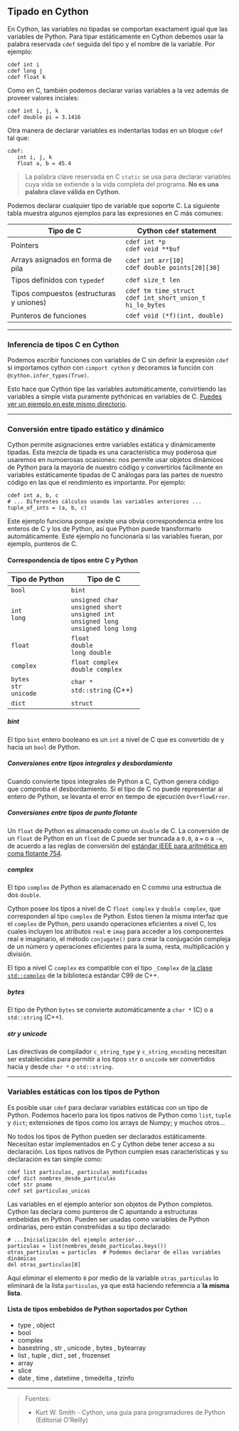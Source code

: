## Tipado en Cython
En Cython, las variables no tipadas se comportan exactament igual que las variables de Python. Para tipar estáticamente en Cython debemos usar la palabra reservada `cdef` seguida del tipo y el nombre de la variable. Por ejemplo:

```
cdef int i
cdef long j
cdef float k
```

Como en C, también podemos declarar varias variables a la vez además de proveer valores inciales:
```
cdef int i, j, k
cdef double pi = 3.1416
```

Otra manera de declarar variables es indentarlas todas en un bloque `cdef` tal que:
```
cdef:
   int i, j, k
   float a, b = 45.4
```

> La palabra clave reservada en C `static` se usa para declarar variables cuya vida se extiende a la vida completa del programa. **No es una palabra clave válida en Cython**.

Podemos declarar cualquier tipo de variable que soporte C. La siguiente tabla muestra algunos ejemplos para las expresiones en C más comunes:

Tipo de C                                | Cython `cdef` statement
-----------------------------------------|------------------------------------
Pointers                                 | `cdef int *p`<br> `cdef void **buf`
Arrays asignados en forma de pila        | `cdef int arr[10]`<br>`cdef double points[20][30]`
Tipos definidos con `typedef`            | `cdef size_t len`
Tipos compuestos (estructuras y uniones) | `cdef tm time_struct`<br>`cdef int_short_union_t hi_lo_bytes`
Punteros de funciones                    | `cdef void (*f)(int, double)`

_________________________

### Inferencia de tipos C en Cython
Podemos escribir funciones con variables de C sin definir la expresión `cdef` si importamos cython con `cimport cython` y decoramos la función con `@cython.infer_types(True)`.

Esto hace que Cython tipe las variables automáticamente, convirtiendo las variables a simple vista puramente pythónicas en variables de C. [Puedes ver un ejemplo en este mismo directorio](https://github.com/mondeja/fullstack/tree/master/backend/src/022-extensiones_en_c/cy_tutorials/types/inferencia.pyx).

_________________________

### Conversión entre tipado estático y dinámico
Cython permite asignaciones entre variables estática y dinámicamente tipadas. Esta mezcla de tipada es una característica muy poderosa que usaremos en numoerosas ocasiones: nos permite usar objetos dinámicos de Python para la mayoría de nuestro código y convertirlos fácilmente en variables estáticamente tipadas de C análogas para las partes de nuestro código en las que el rendimiento es importante. Por ejemplo:

```
cdef int a, b, c
# ... Diferentes cálculos usando las variables anteriores ...
tuple_of_ints = (a, b, c)
```

Este ejemplo funciona porque existe una obvia correspondencia entre los enteros de C y los de Python, así que Python puede transformarlo automáticamente. Este ejemplo no funcionaría si las variables fueran, por ejemplo, punteros de C.

#### Correspondencia de tipos entre C y Python
Tipo de Python    |  Tipo de C
------------------|-------------------
`bool`            | `bint`
`int`<br>`long`   | `unsigned char`<br>`unsigned short`<br>`unsigned int`<br>`unsigned long`<br>`unsigned long long`
`float`           | `float`<br>`double`<br>`long double`
`complex`         | `float complex`<br>`double complex`
`bytes`<br>`str`<br>`unicode`| `char *`<br>`std::string` (C++)
`dict`            | `struct`

##### bint
El tipo `bint` entero booleano es un `int` a nivel de C que es convertido de y hacia un `bool` de Python.

##### Conversiones entre tipos integrales y desbordamiento
Cuando convierte tipos integrales de Python a C, Cython genera código que comproba el desbordamiento. Si el tipo de C no puede representar al entero de Python, se levanta el error en tiempo de ejecución `OverflowError`.

##### Conversiones entre tipos de punto flotante
Un `float` de Python es almacenado como un `double` de C. La conversión de un `float` de Python en un `float` de C puede ser truncada a `0.0`, a `∞` o a `-∞`, de acuerdo a las reglas de conversión del [estándar IEEE para aritmética en coma flotante 754](https://es.wikipedia.org/wiki/IEEE_coma_flotante).

##### complex
El tipo `complex` de Python es alamacenado en C commo una estructua de dos `double`.

Cython posee los tipos a nivel de C `float complex` y `double complex`, que corresponden al tipo `complex` de Python. Estos tienen la misma interfaz que el `complex` de Python, pero usando operaciones eficientes a nivel C, los cuales incluyen los atributos `real` e `imag` para acceder a los componentes real e imaginario, el método `conjugate()` para crear la conjugación compleja de un número y operaciones eficientes para la suma, resta, multiplicación y división.

El tipo a nivel C `complex` es compatible con el tipo `_Complex` de [la clase `std::complex`](http://en.cppreference.com/w/cpp/numeric/complex) de la biblioteca estándar C99 de C++.

##### bytes
El tipo de Python `bytes` se convierte automáticamente a `char *` (C) o a `std::string` (C++).

##### str y unicode
Las directivas de compilador `c_string_type` y `c_string_encoding` necesitan ser establecidas para permitir a los tipos `str` o `unicode` ser convertidos hacia y desde `char *` o `std::string`.

_________________________

### Variables estáticas con los tipos de Python
Es posible usar `cdef` para declarar variables estáticas con un tipo de Python. Podemos hacerlo para los tipos nativos de Python como `list`, `tuple` y `dict`; extensiones de tipos como los arrays de Numpy; y muchos otros...

No todos los tipos de Python pueden ser declarados estáticamente. Necesitan estar implementados en C y Cython debe tener acceso a su declaración. Los tipos nativos de Python cumplen esas características y su declaración es tan simple como:

```
cdef list particulas, particulas_modificadas
cdef dict nombres_desde_particulas
cdef str pname
cdef set particulas_unicas
```

Las variables en el ejemplo anterior son objetos de Python completos. Cython las declara como punteros de C apuntando a estructuras embebidas en Python. Pueden ser usadas como variables de Python ordinarias, pero están constreñidas a su tipo declarado:

```
# ...Inicialización del ejemplo anterior...
particulas = list(nombres_desde_particulas.keys())
otras_particulas = particles  # Podemos declarar de ellas variables dinámicas
del otras_particulas[0]
```

Aquí eliminar el elemento `0` por medio de la variable `otras_particulas` lo eliminará de la lista `particulas`, ya que está haciendo referencia a`**la misma lista**.

#### Lista de tipos embebidos de Python soportados por Cython
- type , object
- bool
- complex
- basestring , str , unicode , bytes , bytearray
- list , tuple , dict , set , frozenset
- array
- slice
- date , time , datetime , timedelta , tzinfo

_________________________

> Fuentes:
> - Kurt W. Smith - Cython, una guía para programadores de Python (Editorial O'Reilly)